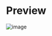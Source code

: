 # Preview
![image](https://github.com/Dawwwei/password-generator/assets/149939695/03b758d6-0442-4629-bdc7-cd2b4d90eeb3)
